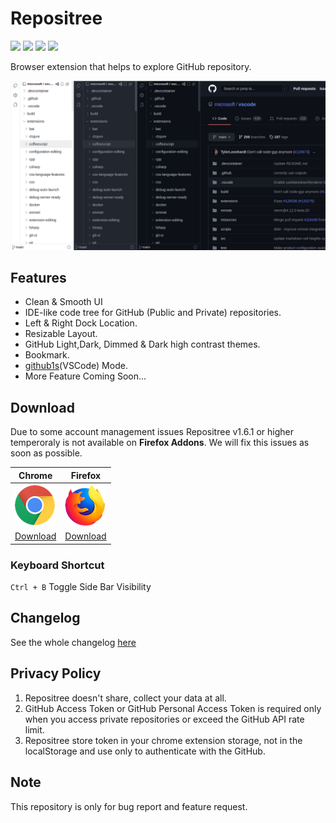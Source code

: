 # Repositree

[![](https://img.shields.io/chrome-web-store/v/lafjldoccjnjlcmdhmniholdpjkbgajo?logo=google-chrome&style=for-the-badge)](https://chrome.google.com/webstore/detail/repositree/lafjldoccjnjlcmdhmniholdpjkbgajo) [![](https://img.shields.io/chrome-web-store/users/lafjldoccjnjlcmdhmniholdpjkbgajo?style=for-the-badge)](https://chrome.google.com/webstore/detail/repositree/lafjldoccjnjlcmdhmniholdpjkbgajo)
[![](https://img.shields.io/amo/v/repositree?logo=firefox&style=for-the-badge)](https://addons.mozilla.org/en-US/firefox/addon/repositree/) [![](https://img.shields.io/amo/users/repositree?style=for-the-badge)](https://addons.mozilla.org/en-US/firefox/addon/repositree/)

Browser extension that helps to explore GitHub repository.

![image](assets/product.png)

## Features

- Clean & Smooth UI
- IDE-like code tree for GitHub (Public and Private) repositories.
- Left & Right Dock Location.
- Resizable Layout.
- GitHub Light,Dark, Dimmed & Dark high contrast themes.
- Bookmark.
- [github1s](https://github.com/conwnet/github1s)(VSCode) Mode.
- More Feature Coming Soon...

## Download
Due to some account management issues Repositree v1.6.1 or higher temperoraly is not available on **Firefox Addons**. We will fix this issues as soon as possible.

| Chrome                                                                                                                         | Firefox                                                                                                |
| ------------------------------------------------------------------------------------------------------------------------------ | ------------------------------------------------------------------------------------------------------ |
| [![Chrome](assets/chrome.png 'Chrome')](https://chrome.google.com/webstore/detail/repositree/lafjldoccjnjlcmdhmniholdpjkbgajo) | [![Firefox](assets/firefox.png 'Firefox')](https://addons.mozilla.org/en-US/firefox/addon/repositree/) |
| [Download](https://chrome.google.com/webstore/detail/repositree/lafjldoccjnjlcmdhmniholdpjkbgajo)                              | [Download](https://addons.mozilla.org/en-US/firefox/addon/repositree/)                                 |

### Keyboard Shortcut

`Ctrl + B` Toggle Side Bar Visibility

## Changelog

See the whole changelog [here](https://github.com/chouglesaud/repositree/wiki/CHANGELOG)

## Privacy Policy

1. Repositree doesn't share, collect your data at all.
2. GitHub Access Token or GitHub Personal Access Token is required only when
   you access private repositories or exceed the GitHub API rate limit.
3. Repositree store token in your chrome extension storage, not in the localStorage and use only to authenticate with the GitHub.

## Note

This repository is only for bug report and feature request.
